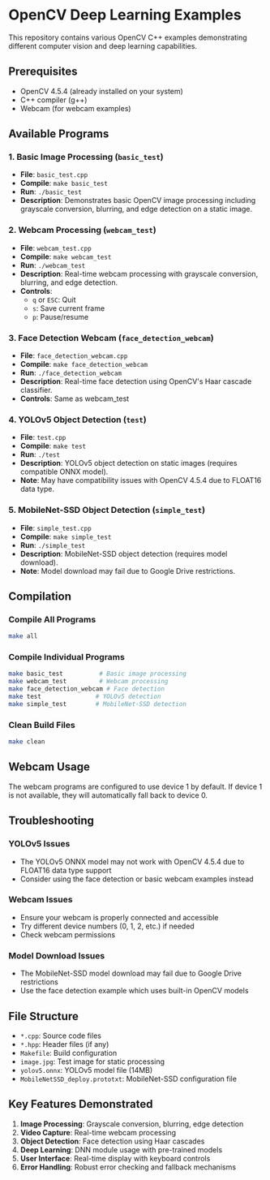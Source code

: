 # OpenCV Deep Learning Examples

This repository contains various OpenCV C++ examples demonstrating different computer vision and deep learning capabilities.

## Prerequisites

- OpenCV 4.5.4 (already installed on your system)
- C++ compiler (g++)
- Webcam (for webcam examples)

## Available Programs

### 1. Basic Image Processing (`basic_test`)
- **File**: `basic_test.cpp`
- **Compile**: `make basic_test`
- **Run**: `./basic_test`
- **Description**: Demonstrates basic OpenCV image processing including grayscale conversion, blurring, and edge detection on a static image.

### 2. Webcam Processing (`webcam_test`)
- **File**: `webcam_test.cpp`
- **Compile**: `make webcam_test`
- **Run**: `./webcam_test`
- **Description**: Real-time webcam processing with grayscale conversion, blurring, and edge detection.
- **Controls**: 
  - `q` or `ESC`: Quit
  - `s`: Save current frame
  - `p`: Pause/resume

### 3. Face Detection Webcam (`face_detection_webcam`)
- **File**: `face_detection_webcam.cpp`
- **Compile**: `make face_detection_webcam`
- **Run**: `./face_detection_webcam`
- **Description**: Real-time face detection using OpenCV's Haar cascade classifier.
- **Controls**: Same as webcam_test

### 4. YOLOv5 Object Detection (`test`)
- **File**: `test.cpp`
- **Compile**: `make test`
- **Run**: `./test`
- **Description**: YOLOv5 object detection on static images (requires compatible ONNX model).
- **Note**: May have compatibility issues with OpenCV 4.5.4 due to FLOAT16 data type.

### 5. MobileNet-SSD Object Detection (`simple_test`)
- **File**: `simple_test.cpp`
- **Compile**: `make simple_test`
- **Run**: `./simple_test`
- **Description**: MobileNet-SSD object detection (requires model download).
- **Note**: Model download may fail due to Google Drive restrictions.

## Compilation

### Compile All Programs
```bash
make all
```

### Compile Individual Programs
```bash
make basic_test          # Basic image processing
make webcam_test         # Webcam processing
make face_detection_webcam # Face detection
make test               # YOLOv5 detection
make simple_test        # MobileNet-SSD detection
```

### Clean Build Files
```bash
make clean
```

## Webcam Usage

The webcam programs are configured to use device 1 by default. If device 1 is not available, they will automatically fall back to device 0.

## Troubleshooting

### YOLOv5 Issues
- The YOLOv5 ONNX model may not work with OpenCV 4.5.4 due to FLOAT16 data type support
- Consider using the face detection or basic webcam examples instead

### Webcam Issues
- Ensure your webcam is properly connected and accessible
- Try different device numbers (0, 1, 2, etc.) if needed
- Check webcam permissions

### Model Download Issues
- The MobileNet-SSD model download may fail due to Google Drive restrictions
- Use the face detection example which uses built-in OpenCV models

## File Structure

- `*.cpp`: Source code files
- `*.hpp`: Header files (if any)
- `Makefile`: Build configuration
- `image.jpg`: Test image for static processing
- `yolov5.onnx`: YOLOv5 model file (14MB)
- `MobileNetSSD_deploy.prototxt`: MobileNet-SSD configuration file

## Key Features Demonstrated

1. **Image Processing**: Grayscale conversion, blurring, edge detection
2. **Video Capture**: Real-time webcam processing
3. **Object Detection**: Face detection using Haar cascades
4. **Deep Learning**: DNN module usage with pre-trained models
5. **User Interface**: Real-time display with keyboard controls
6. **Error Handling**: Robust error checking and fallback mechanisms 